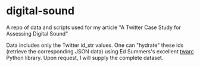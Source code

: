 # digital-sound
A repo of data and scripts used for my article "A Twitter Case Study for Assessing Digital Sound"

Data includes only the Twitter id_str values. One can "hydrate" these ids (retrieve the corresponding JSON data) using Ed Summers's excellent [twarc](https://github.com/DocNow/twarc) Python library. Upon request, I will supply the complete dataset.
